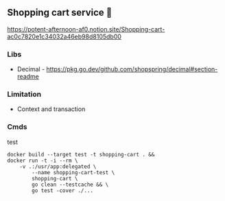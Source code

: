 ## Shopping cart service 🛒
https://potent-afternoon-af0.notion.site/Shopping-cart-ac0c7820e1c34032a46eb98d8105db00

### Libs

- Decimal - https://pkg.go.dev/github.com/shopspring/decimal#section-readme

### Limitation

- Context and transaction

### Cmds

test 
```
docker build --target test -t shopping-cart . &&
docker run -t -i --rm \
	-v .:/usr/app:delegated \
		--name shopping-cart-test \
		shopping-cart \
		go clean --testcache && \
		go test -cover ./...
```